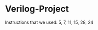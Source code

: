 # Verilog-Project
Instructions that we used: 5, 7, 11, 15, 28, 24                                                                                                                           


